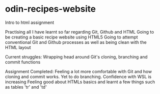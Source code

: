 # odin-recipes-website
Intro to html assignment

Practising all I have learnt so far regarding Git, Github and HTML
Going to be creating a basic recipe website using HTML5 
Going to attempt conventional Git and Github processes as well as being clean with the HTML layout

Current struggles: Wrapping head around Git's cloning, branching and commit functions


Assignment Completed:
    Feeling a lot more comfortable with Git and how cloning and commit works. Yet to do branching.
    Confidence with WSL is increasing
    Feeling good about HTMLs basics and learnt a few things such as tables 'tr' and 'td'
